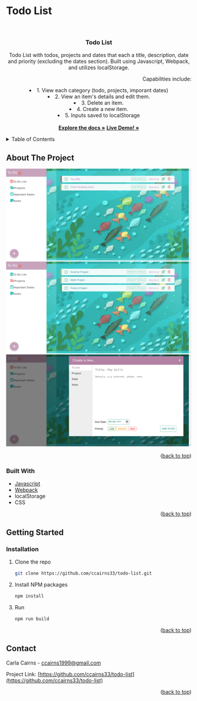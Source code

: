 # Todo List
<div id="top"></div>


<!-- PROJECT SHIELDS -->
<!--
*** I'm using markdown "reference style" links for readability.
*** Reference links are enclosed in brackets [ ] instead of parentheses ( ).
*** See the bottom of this document for the declaration of the reference variables
*** for contributors-url, forks-url, etc. This is an optional, concise syntax you may use.
*** https://www.markdownguide.org/basic-syntax/#reference-style-links
-->

<!-- PROJECT LOGO -->
<br />
<div align="center">
  <h3 align="center">Todo List</h3>

  <p align="center">
 Todo List with todos, projects and dates that each a title, description, date and priority (excluding the dates section). Built using Javascript, Webpack, and utilizes localStorage.
 <br />
 <ul align="right">Capabilities include: </ul>
    <li>   
      1. View each category (todo, projects, imporant dates)
    </li>
    <li>
      2. View an item's details and edit them.
    </li>
    <li>
      3. Delete an item.
    </li>
    <li>
      4. Create a new item.
    </li>
    <li>
      5. Inputs saved to localStorage
    </li>
    
    
    
 <br />
    <a href="https://github.com/ccairns33"><strong>Explore the docs »</strong></a>
    <a href="https://ccairns33.github.io/todo-list/"><strong>Live Demo! »</strong></a>
    <br />

  </p>
</div>

<!-- TABLE OF CONTENTS -->
<details>
  <summary>Table of Contents</summary>
  <ol>
    <li>
      <a href="#about-the-project">About The Project</a>
      <ul>
        <li><a href="#built-with">Built With</a></li>
      </ul>
    </li>
    <li>
      <a href="#getting-started">Getting Started</a>
      <ul>
        <li><a href="#installation">Installation</a></li>
      </ul>
    </li>
    <li><a href="#contact">Contact</a></li>
  </ol>
</details>

<!-- ABOUT THE PROJECT -->
## About The Project

![Todos Screen Shot][product-screenshot]
![Projects Screen Shot][product-screenshot2]
![New Item Screen Shot][product-screenshot3]
<!-- ![SD Mobile Screen Shot][product-screenshot4] -->

<p align="right">(<a href="#top">back to top</a>)</p>

### Built With

* [Javascript](https://javascript.com/)
* [Webpack](https://webpack.js.org/)
* localStorage
* CSS

<p align="right">(<a href="#top">back to top</a>)</p>

<!-- GETTING STARTED -->
## Getting Started
### Installation
1. Clone the repo
   ```sh
   git clone https://github.com/ccairns33/todo-list.git
   ```
2. Install NPM packages
   ```sh
   npm install
   ```
2. Run
   ```sh
   npm run build
   ```

<p align="right">(<a href="#top">back to top</a>)</p>


<!-- CONTACT -->
## Contact

Carla Cairns - ccairns1999@gmail.com

Project Link: [https://github.com/ccairns33/todo-list](https://github.com/ccairns33/todo-list)

<p align="right">(<a href="#top">back to top</a>)</p>



<!-- MARKDOWN LINKS & IMAGES -->
<!-- https://www.markdownguide.org/basic-syntax/#reference-style-links -->
[contributors-shield]: https://img.shields.io/github/contributors/othneildrew/Best-README-Template.svg?style=for-the-badge
[contributors-url]: https://github.com/othneildrew/Best-README-Template/graphs/contributors
[forks-shield]: https://img.shields.io/github/forks/othneildrew/Best-README-Template.svg?style=for-the-badge
[forks-url]: https://github.com/othneildrew/Best-README-Template/network/members
[stars-shield]: https://img.shields.io/github/stars/othneildrew/Best-README-Template.svg?style=for-the-badge
[stars-url]: https://github.com/othneildrew/Best-README-Template/stargazers
[issues-shield]: https://img.shields.io/github/issues/othneildrew/Best-README-Template.svg?style=for-the-badge
[issues-url]: https://github.com/othneildrew/Best-README-Template/issues
[license-shield]: https://img.shields.io/github/license/othneildrew/Best-README-Template.svg?style=for-the-badge
[license-url]: https://github.com/othneildrew/Best-README-Template/blob/master/LICENSE.txt
[linkedin-shield]: https://img.shields.io/badge/-LinkedIn-black.svg?style=for-the-badge&logo=linkedin&colorB=555
[linkedin-url]: https://linkedin.com/in/othneildrew
[product-screenshot]: dist/screencapture-todo-todos.png
[product-screenshot2]: dist/screencapture-todo-projects.png
[product-screenshot3]: dist/screencapture-todo-new.png
<!-- [product-screenshot4]: public/images/screencapture-sardiniandisruption-mobile.png -->

